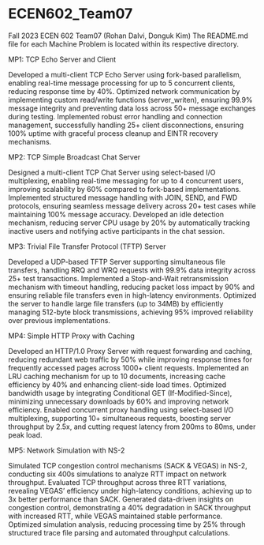 # ECEN602_Team07
Fall 2023 ECEN 602 Team07 (Rohan Dalvi, Donguk Kim)
The README.md file for each Machine Problem is located within its respective directory.

MP1: TCP Echo Server and Client

Developed a multi-client TCP Echo Server using fork-based parallelism, enabling real-time message processing for up to 5 concurrent clients, reducing response time by 40%.
Optimized network communication by implementing custom read/write functions (server_writen), ensuring 99.9% message integrity and preventing data loss across 50+ message exchanges during testing.
Implemented robust error handling and connection management, successfully handling 25+ client disconnections, ensuring 100% uptime with graceful process cleanup and EINTR recovery mechanisms. 


MP2: TCP Simple Broadcast Chat Server

Designed a multi-client TCP Chat Server using select-based I/O multiplexing, enabling real-time messaging for up to 4 concurrent users, improving scalability by 60% compared to fork-based implementations.
Implemented structured message handling with JOIN, SEND, and FWD protocols, ensuring seamless message delivery across 20+ test cases while maintaining 100% message accuracy.
Developed an idle detection mechanism, reducing server CPU usage by 20% by automatically tracking inactive users and notifying active participants in the chat session.

MP3: Trivial File Transfer Protocol (TFTP) Server

Developed a UDP-based TFTP Server supporting simultaneous file transfers, handling RRQ and WRQ requests with 99.9% data integrity across 25+ test transactions.
Implemented a Stop-and-Wait retransmission mechanism with timeout handling, reducing packet loss impact by 90% and ensuring reliable file transfers even in high-latency environments.
Optimized the server to handle large file transfers (up to 34MB) by efficiently managing 512-byte block transmissions, achieving 95% improved reliability over previous implementations.

MP4: Simple HTTP Proxy with Caching

Developed an HTTP/1.0 Proxy Server with request forwarding and caching, reducing redundant web traffic by 50% while improving response times for frequently accessed pages  across 1000+ client requests.
Implemented an LRU caching mechanism for up to 10 documents, increasing cache efficiency by 40% and enhancing client-side load times.
Optimized bandwidth usage by integrating Conditional GET (If-Modified-Since), minimizing unnecessary downloads by 60% and improving network efficiency.
Enabled concurrent proxy handling using select-based I/O multiplexing, supporting 10+ simultaneous requests, boosting server throughput by 2.5x, and cutting request latency from 200ms to 80ms, under peak load.

MP5: Network Simulation with NS-2

Simulated TCP congestion control mechanisms (SACK & VEGAS) in NS-2, conducting six 400s simulations to analyze RTT impact on network throughput.
Evaluated TCP throughput across three RTT variations, revealing VEGAS’ efficiency under high-latency conditions, achieving up to 3x better performance than SACK.
Generated data-driven insights on congestion control, demonstrating a 40% degradation in SACK throughput with increased RTT, while VEGAS maintained stable performance.
Optimized simulation analysis, reducing processing time by 25% through structured trace file parsing and automated throughput calculations.
